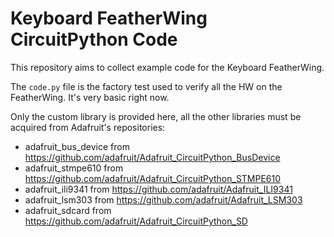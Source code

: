 # Keyboard FeatherWing CircuitPython Code

This repository aims to collect example code for the Keyboard FeatherWing.

The `code.py` file is the factory test used to verify all the HW on the FeatherWing. It's very basic right now.

Only the custom library is provided here, all the other libraries must be acquired from Adafruit's repositories:

- adafruit_bus_device from https://github.com/adafruit/Adafruit_CircuitPython_BusDevice
- adafruit_stmpe610 from https://github.com/adafruit/Adafruit_CircuitPython_STMPE610
- adafruit_ili9341 from https://github.com/adafruit/Adafruit_ILI9341
- adafruit_lsm303 from https://github.com/adafruit/Adafruit_LSM303
- adafruit_sdcard from https://github.com/adafruit/Adafruit_CircuitPython_SD
